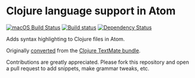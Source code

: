 # Clojure language support in Atom
[![macOS Build Status](https://travis-ci.org/atom/language-clojure.svg?branch=master)](https://travis-ci.org/atom/language-clojure) [![Build status](https://ci.appveyor.com/api/projects/status/6kd5fs48y5hixde6/branch/master?svg=true)](https://ci.appveyor.com/project/Atom/language-clojure/branch/master) [![Dependency Status](https://david-dm.org/atom/language-clojure.svg)](https://david-dm.org/atom/language-clojure) 

Adds syntax highlighting to Clojure files in Atom.

Originally [converted](http://flight-manual.atom.io/hacking-atom/sections/converting-from-textmate)
from the [Clojure TextMate bundle](https://github.com/mmcgrana/textmate-clojure).

Contributions are greatly appreciated. Please fork this repository and open a pull request to add snippets, make grammar tweaks, etc.
